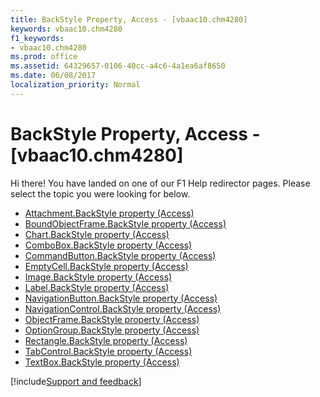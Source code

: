 ```yaml
---
title: BackStyle Property, Access - [vbaac10.chm4280]
keywords: vbaac10.chm4280
f1_keywords:
- vbaac10.chm4280
ms.prod: office
ms.assetid: 64329657-0106-40cc-a4c6-4a1ea6af8650
ms.date: 06/08/2017
localization_priority: Normal
---
```



# BackStyle Property, Access - [vbaac10.chm4280]

Hi there! You have landed on one of our F1 Help redirector pages. Please select the topic you were looking for below.

- [Attachment.BackStyle property (Access)](https://msdn.microsoft.com/library/7e86f99d-a74a-8153-64ef-fe7cea81d218%28Office.15%29.aspx)
- [BoundObjectFrame.BackStyle property (Access)](https://msdn.microsoft.com/library/335ce425-d682-831a-ecfa-4c46b9bf5a28%28Office.15%29.aspx)
- [Chart.BackStyle property (Access)](../api/access.chart.md)
- [ComboBox.BackStyle property (Access)](https://msdn.microsoft.com/library/1def822f-6b4a-8384-9d81-72b30e680908%28Office.15%29.aspx)
- [CommandButton.BackStyle property (Access)](https://msdn.microsoft.com/library/b7c930b0-e203-fe3a-ce54-0778d65d073f%28Office.15%29.aspx)
- [EmptyCell.BackStyle property (Access)](https://msdn.microsoft.com/library/8ee86ae2-c554-8825-0faf-b3f5056fba0f%28Office.15%29.aspx)
- [Image.BackStyle property (Access)](https://msdn.microsoft.com/library/bd3b2a60-2b9d-7b18-63d1-5bc6f059eb5a%28Office.15%29.aspx)
- [Label.BackStyle property (Access)](https://msdn.microsoft.com/library/27657ddf-0bd4-d8cc-61ed-39811c4269b3%28Office.15%29.aspx)
- [NavigationButton.BackStyle property (Access)](https://msdn.microsoft.com/library/941456b8-df23-2811-ff93-21d007eb9a2e%28Office.15%29.aspx)
- [NavigationControl.BackStyle property (Access)](https://msdn.microsoft.com/library/1f46ccfd-78cc-0eae-3485-b91306dc6bde%28Office.15%29.aspx)
- [ObjectFrame.BackStyle property (Access)](https://msdn.microsoft.com/library/4d8a384b-e796-30b2-4ce1-ce172e58b431%28Office.15%29.aspx)
- [OptionGroup.BackStyle property (Access)](https://msdn.microsoft.com/library/f93a9b31-e806-b45b-5f23-9ede92a23ba5%28Office.15%29.aspx)
- [Rectangle.BackStyle property (Access)](https://msdn.microsoft.com/library/e522ef3b-b397-c931-7978-2193b3f74b14%28Office.15%29.aspx)
- [TabControl.BackStyle property (Access)](https://msdn.microsoft.com/library/f20c9406-7608-89ea-d0ff-d54bf4d1c526%28Office.15%29.aspx)
- [TextBox.BackStyle property (Access)](https://msdn.microsoft.com/library/95a277c8-df48-79a5-c232-2cfe32eae8f2%28Office.15%29.aspx)

[!include[Support and feedback](~/includes/feedback-boilerplate.md)]
